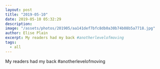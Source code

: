 ```yaml
---
layout: post
title: "2019-05-10"
date: 2019-05-10 05:32:29
description: 
image: "/assets/photos/201905/aa141def7bfc8db0a30b74b08b5a7718.jpg"
author: Elise Plain
excerpt: My readers had my back #anotherlevelofmoving
tags: 
  - all
---
```


My readers had my back #anotherlevelofmoving

<p></p>
